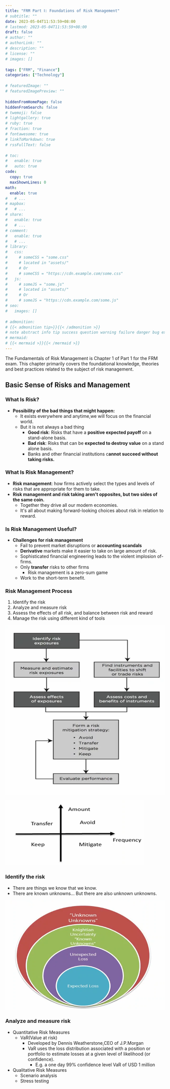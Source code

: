 ```yaml
---
title: "FRM Part Ⅰ: Foundations of Risk Management"
# subtitle: ""
date: 2023-05-04T11:53:59+08:00
# lastmod: 2023-05-04T11:53:59+08:00
draft: false
# author: ""
# authorLink: ""
# description: ""
# license: ""
# images: []

tags: ["FRM", "Finance"]
categories: ["Technology"]

# featuredImage: ""
# featuredImagePreview: ""

hiddenFromHomePage: false
hiddenFromSearch: false
# twemoji: false
# lightgallery: true
# ruby: true
# fraction: true
# fontawesome: true
# linkToMarkdown: true
# rssFullText: false

# toc:
#   enable: true
#   auto: true
code:
  copy: true
  maxShownLines: 0
math:
  enable: true
#   # ...
# mapbox:
#   # ...
# share:
#   enable: true
#   # ...
# comment:
#   enable: true
#   # ...
# library:
#   css:
#     # someCSS = "some.css"
#     # located in "assets/"
#     # Or
#     # someCSS = "https://cdn.example.com/some.css"
#   js:
#     # someJS = "some.js"
#     # located in "assets/"
#     # Or
#     # someJS = "https://cdn.example.com/some.js"
# seo:
#   images: []

# admonition:
# {{< admonition tip>}}{{< /admonition >}}
# note abstract info tip success question warning failure danger bug example quote
# mermaid:
# {{< mermaid >}}{{< /mermaid >}}
---
```


The Fundamentals of Risk Management is Chapter 1 of Part 1 for the FRM exam. This chapter primarily covers the foundational knowledge, theories and best practices related to the subject of risk management.

<!--more-->

## Basic Sense of Risks and Management
### What Is Risk?

+ **Possibility of the bad things that might happen:**
  + It exists everywhere and anytime,we will focus on the financial world.
  + But it is not always a bad thing
    + **Good risk**: Risks that have a **positive expected payoff** on a stand-alone basis.
    + **Bad risk**: Risks that can be **expected to destroy value** on a stand alone basis.
    + Banks and other financial institutions c**annot succeed without taking risks.**

### What Is Risk Management?

+ **Risk management**: how firms actively select the types and levels of risks that are appropriate for them to take.
+ **Risk management and risk taking aren't opposites, but two sides of the same coin.**
  + Together they drive all our modern economies.
  + It's all about making forward-looking choices about risk in relation to reward.

### Is Risk Management Useful?

+ **Challenges for risk management** 
  + Fail to prevent market disruptions or **accounting scandals**
  + **Derivative** markets make it easier to take on large amount of risk.
  + Sophisticated financial engineering leads to the violent implosion of-firms.
  + Only **transfer** risks to other firms
    + Risk management is a zero-sum game
  + Work to the short-term benefit.

### Risk Management Process

1. Identify the risk
2. Analyze and measure risk
3. Assess the effects of all risk, and balance between risk and reward
4. Manage the risk using different kind of tools

![image-20230810174002706](image-20230810174002706.png " ")

![image-20230810173930525](image-20230810173930525.png " ")

### Identify the risk

+ There are things we know that we know.
+ There are known unknowns... But there are also unknown unknowns.

![image-20230810174750161](image-20230810174750161.png " ")

### Analyze and measure risk

+ Quantitative Risk Measures
  + VaR(Value at risk)
    + Developed by Dennis Weatherstone,CEO of J.P.Morgan
    + VaR uses the loss distribution associated with a position or portfolio to estimate losses at a given level of likelihood (or confidence).
      + E.g. a one day 99% confidence level VaR of USD 1 million
+ Qualitative Risk Measures
  + Scenario analysis
  + Stress testing
